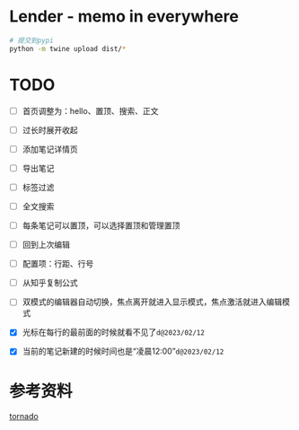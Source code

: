# Lender - memo in everywhere

```bash
# 提交到pypi
python -m twine upload dist/*
```

# TODO

- [ ] 首页调整为：hello、置顶、搜索、正文

- [ ] 过长时展开收起

- [ ] 添加笔记详情页

- [ ] 导出笔记

- [ ] 标签过滤

- [ ] 全文搜索

- [ ] 每条笔记可以置顶，可以选择置顶和管理置顶

- [ ] 回到上次编辑

- [ ] 配置项：行距、行号

- [ ] 从知乎复制公式

- [ ] 双模式的编辑器自动切换，焦点离开就进入显示模式，焦点激活就进入编辑模式

- [x] 光标在每行的最前面的时候就看不见了`d@2023/02/12`

- [x] 当前的笔记新建的时候时间也是“凌晨12:00”`d@2023/02/12`

# 参考资料

[tornado](https://www.w3cschool.cn/uqmpir/9r3ewozt.html)